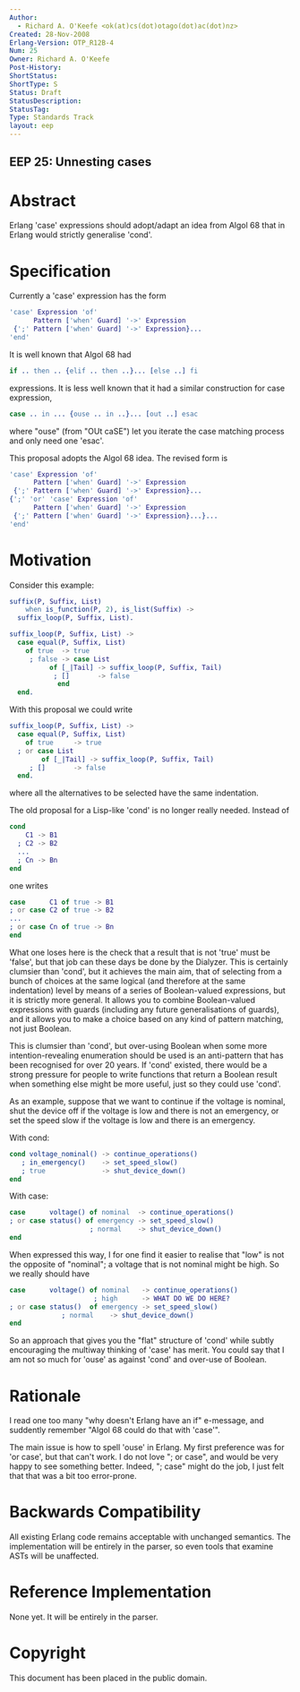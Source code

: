 ```yaml
---
Author:
  - Richard A. O'Keefe <ok(at)cs(dot)otago(dot)ac(dot)nz>
Created: 28-Nov-2008
Erlang-Version: OTP_R12B-4
Num: 25
Owner: Richard A. O'Keefe
Post-History: 
ShortStatus: 
ShortType: S
Status: Draft
StatusDescription: 
StatusTag: 
Type: Standards Track
layout: eep
---
```

EEP 25: Unnesting cases
----

Abstract
========

Erlang 'case' expressions should adopt/adapt an idea from
Algol 68 that in Erlang would strictly generalise 'cond'.

Specification
=============

Currently a 'case' expression has the form

```erlang
'case' Expression 'of'
      Pattern ['when' Guard] '->' Expression
 {';' Pattern ['when' Guard] '->' Expression}...
'end'
```

It is well known that Algol 68 had

```erlang
if .. then .. {elif .. then ..}... [else ..] fi
```

expressions.  It is less well known that it had a similar
construction for case expression,

```erlang
case .. in ... {ouse .. in ..}... [out ..] esac
```

where "ouse" (from "OUt caSE") let you iterate the case
matching process and only need one 'esac'.

This proposal adopts the Algol 68 idea.
The revised form is

```erlang
'case' Expression 'of'
      Pattern ['when' Guard] '->' Expression
 {';' Pattern ['when' Guard] '->' Expression}...
{';' 'or' 'case' Expression 'of'
      Pattern ['when' Guard] '->' Expression
 {';' Pattern ['when' Guard] '->' Expression}...}...
'end'
```

Motivation
==========

Consider this example:

```erlang
suffix(P, Suffix, List)
    when is_function(P, 2), is_list(Suffix) ->
  suffix_loop(P, Suffix, List).

suffix_loop(P, Suffix, List) ->
  case equal(P, Suffix, List)
    of true  -> true
     ; false -> case List
          of [_|Tail] -> suffix_loop(P, Suffix, Tail)
           ; []       -> false
            end
  end.
```

With this proposal we could write

```erlang
suffix_loop(P, Suffix, List) ->
  case equal(P, Suffix, List)
    of true     -> true
  ; or case List
        of [_|Tail] -> suffix_loop(P, Suffix, Tail)
     ; []       -> false
  end.
```

where all the alternatives to be selected have the same
indentation.

The old proposal for a Lisp-like 'cond' is no longer really
needed.  Instead of

```erlang
cond
    C1 -> B1
  ; C2 -> B2
  ...
  ; Cn -> Bn
end
```

one writes

```erlang
case      C1 of true -> B1
; or case C2 of true -> B2
...
; or case Cn of true -> Bn
end
```

What one loses here is the check that a result that is not
'true' must be 'false', but that job can these days be done
by the Dialyzer.  This is certainly clumsier than 'cond',
but it achieves the main aim, that of selecting from a bunch
of choices at the same logical (and therefore at the same
indentation) level by means of a series of Boolean-valued
expressions, but it is strictly more general.  It allows you
to combine Boolean-valued expressions with guards (including
any future generalisations of guards), and it allows you to
make a choice based on any kind of pattern matching, not just
Boolean.

This is clumsier than 'cond', but over-using Boolean when some
more intention-revealing enumeration should be used is an
anti-pattern that has been recognised for over 20 years.  If
'cond' existed, there would be a strong pressure for people
to write functions that return a Boolean result when something
else might be more useful, just so they could use 'cond'.

As an example, suppose that we want to continue if the voltage
is nominal, shut the device off if the voltage is low and there
is not an emergency, or set the speed slow if the voltage is
low and there is an emergency.

With cond:

```erlang
cond voltage_nominal() -> continue_operations()
   ; in_emergency()    -> set_speed_slow()
   ; true              -> shut_device_down()
end
```

With case:

```erlang
case      voltage() of nominal  -> continue_operations()
; or case status() of emergency -> set_speed_slow()
                    ; normal    -> shut_device_down()
end
```

When expressed this way, I for one find it easier to realise
that "low" is not the opposite of "nominal"; a voltage that is
not nominal might be high.  So we really should have

```erlang
case      voltage() of nominal   -> continue_operations()
                     ; high      -> WHAT DO WE DO HERE?
; or case status()  of emergency -> set_speed_slow()
             ; normal    -> shut_device_down()
end
```

So an approach that gives you the "flat" structure of 'cond'
while subtly encouraging the multiway thinking of 'case' has
merit.  You could say that I am not so much for 'ouse' as
against 'cond' and over-use of Boolean.

Rationale
=========

I read one too many "why doesn't Erlang have an if" e-message,
and suddently remember "Algol 68 could do that with 'case'".

The main issue is how to spell 'ouse' in Erlang.  My first
preference was for 'or case', but that can't work.  I do not
love "; or case", and would be very happy to see something
better.  Indeed, "; case" might do the job, I just felt that
that was a bit too error-prone.

Backwards Compatibility
=======================

All existing Erlang code remains acceptable with unchanged
semantics.  The implementation will be entirely in the parser,
so even tools that examine ASTs will be unaffected.

Reference Implementation
========================

None yet.  It will be entirely in the parser.

Copyright
=========

This document has been placed in the public domain.

[EmacsVar]: <> "Local Variables:"
[EmacsVar]: <> "mode: indented-text"
[EmacsVar]: <> "indent-tabs-mode: nil"
[EmacsVar]: <> "sentence-end-double-space: t"
[EmacsVar]: <> "fill-column: 70"
[EmacsVar]: <> "coding: utf-8"
[EmacsVar]: <> "End:"